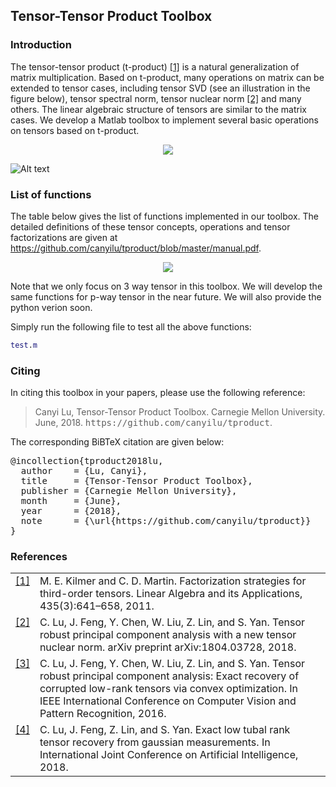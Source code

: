 ## Tensor-Tensor Product Toolbox

### Introduction

The tensor-tensor product (t-product) <a class="footnote-reference" href="#id2" id="id1">[1]</a> is a natural generalization of matrix multiplication. Based on t-product, many operations on matrix can be extended to tensor cases, including tensor SVD (see an illustration in the figure below), tensor spectral norm, tensor nuclear norm <a class="footnote-reference" href="#id2" id="id1">[2]</a> and many others. The linear algebraic structure of tensors are similar to the matrix cases. We develop a Matlab toolbox to implement several basic operations on tensors based on t-product.

<p align="center"> 
<img src="https://github.com/canyilu/tproduct/blob/master/tsvd.JPG">
</p>

![Alt text](https://github.com/canyilu/tproduct/blob/master/tsvd.JPG)

### List of functions

The table below gives the list of functions implemented in our toolbox. The detailed definitions of these tensor concepts, operations and tensor factorizations are given at <a href="../tproduct/blob/master/manual.pdf" class="textlink" target="_blank">https://github.com/canyilu/tproduct/blob/master/manual.pdf</a>. 

<p align="center"> 
<img src="https://github.com/canyilu/tproduct/blob/master/tab_funs.JPG">
</p>

Note that we only focus on 3 way tensor in this toolbox. We will develop the same functions for p-way tensor in the near future. We will also provide the python verion soon.

Simply run the following file to test all the above functions:
```matlab
test.m
```

### Citing

<p>In citing this toolbox in your papers, please use the following reference:</p>

<blockquote>
<div><p>Canyi Lu, Tensor-Tensor Product Toolbox. Carnegie Mellon University. June, 2018.
<tt class="docutils literal"><span class="pre">https://github.com/canyilu/tproduct</span></tt>.</p>
</div></blockquote>

<p>The corresponding BiBTeX citation are given below:</p>
<div class="highlight-none"><div class="highlight"><pre>
@incollection{tproduct2018lu,
  author    = {Lu, Canyi},
  title     = {Tensor-Tensor Product Toolbox},
  publisher = {Carnegie Mellon University},
  month     = {June},
  year      = {2018},
  note      = {\url{https://github.com/canyilu/tproduct}}
}
</pre></div>
  
  
### References
<table class="docutils footnote" frame="void" id="id2" rules="none">
<colgroup><col class="label" /><col /></colgroup>
<tbody valign="top">
<tr><td class="label"><a class="fn-backref" href="#id2">[1]</a></td><td>M. E. Kilmer and C. D. Martin. Factorization strategies for third-order tensors. Linear Algebra and its Applications, 435(3):641–658, 2011.</td></tr>
<tr><td class="label"><a class="fn-backref" href="#id2">[2]</a></td><td>C. Lu, J. Feng, Y. Chen, W. Liu, Z. Lin, and S. Yan. Tensor robust principal component analysis with a new tensor nuclear norm. arXiv preprint arXiv:1804.03728, 2018.</td></tr>
<tr><td class="label"><a class="fn-backref" href="#id2">[3]</a></td><td>C. Lu, J. Feng, Y. Chen, W. Liu, Z. Lin, and S. Yan. Tensor robust principal component analysis: Exact recovery of corrupted low-rank tensors via convex optimization. In IEEE International Conference on Computer Vision and Pattern Recognition, 2016.</td></tr>
<tr><td class="label"><a class="fn-backref" href="#id2">[4]</a></td><td>C. Lu, J. Feng, Z. Lin, and S. Yan. Exact low tubal rank tensor recovery from gaussian measurements. In International Joint Conference on Artificial Intelligence, 2018.
</td></tr>
</tbody>
</table>




